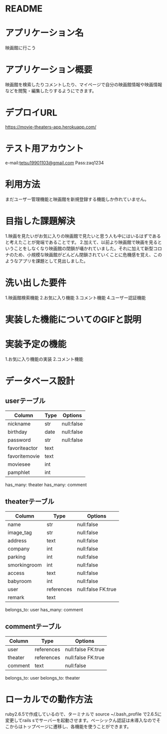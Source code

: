 # README

# アプリケーション名
 映画館に行こう

# アプリケーション概要
 映画館を検索したりコメントしたり、マイページで自分の映画館情報や映画情報などを閲覧・編集したりするようにできます。

# デプロイURL
 https://movie-theaters-app.herokuapp.com/
# テスト用アカウント
 e-mail:tetsu19901103@gmail.com
 Pass:zaq1234
# 利用方法
 まだユーザー管理機能と映画館を新規登録する機能しか作れていません。

# 目指した課題解決
 1.映画を見たいがお気に入りの映画館で見たいと思う人も中にはいるはずであると考えたことが発端であることです。
 2.加えて、以前より映画館で映画を見るということをしなくなり映画館の閉鎖が囁かれていました。それに加えて新型コロナのため、小規模な映画館がどんどん閉鎖されていくことに危機感を覚え、このようなアプリを課題として見出しました。
# 洗い出した要件
 1.映画館検索機能
 2.お気に入り機能
 3.コメント機能
 4.ユーザー認証機能
# 実装した機能についてのGIFと説明

# 実装予定の機能
 1.お気に入り機能の実装
 2.コメント機能
# データベース設計
 ## userテーブル
| Column        | Type | Options    |
| ------------- | ---- | ---------- |
| nickname      | str  | null:false |
| birthday      | date | null:false |
| password      | str  | null:false |
| favoriteactor | text |            |
| favoritemovie | text |            |
| moviesee      | int  |            |
| pamphlet      | int  |            |
  has_many: theater
  has_many: comment

 ## theaterテーブル
| Column       | Type       | Options             |
| ------------ | ---------- | ------------------- |
| name         | str        | null:false          |
| image_tag    | str        | null:false          |
| address      | text       | null:false          |
| company      | int        | null:false          |
| parking      | int        | null:false          |
| smorkingroom | int        | null:false          |
| access       | text       | null:false          |
| babyroom     | int        | null:false          |
| user         | references | null:false  FK:true |
| remark       | text       |                     |
  belongs_to: user
  has_many: comment

 ## commentテーブル
| Column  | Type       | Options             |
| ------- | ---------- | ------------------- |
| user    | references | null:false  FK:true |
| theater | references | null:false  FK:true |
| comment | text       | null:false          |
  belongs_to: user
  belongs_to: theater

# ローカルでの動作方法
 ruby2.6.5で作成しているので、ターミナルで source ~/.bash_profile で2.6.5に変更してrails sでサーバーを起動させます。ベーシックん認証は未導入なのでそこからはトップページに遷移し、各機能を使うことができます。
